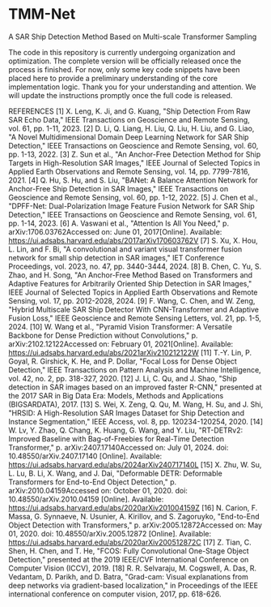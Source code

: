 # TMM-Net
A SAR Ship Detection Method Based on Multi-scale Transformer Sampling

The code in this repository is currently undergoing organization and optimization. The complete version will be officially released once the process is finished.
For now, only some key code snippets have been placed here to provide a preliminary understanding of the core implementation logic.
Thank you for your understanding and attention. We will update the instructions promptly once the full code is released.

REFERENCES
[1] X. Leng, K. Ji, and G. Kuang, "Ship Detection From Raw SAR Echo Data," IEEE Transactions on Geoscience and Remote Sensing, vol. 61, pp. 1-11, 2023.
[2] D. Li, Q. Liang, H. Liu, Q. Liu, H. Liu, and G. Liao, "A Novel Multidimensional Domain Deep Learning Network for SAR Ship Detection," IEEE Transactions on Geoscience and Remote Sensing, vol. 60, pp. 1-13, 2022.
[3] Z. Sun et al., "An Anchor-Free Detection Method for Ship Targets in High-Resolution SAR Images," IEEE Journal of Selected Topics in Applied Earth Observations and Remote Sensing, vol. 14, pp. 7799-7816, 2021.
[4] Q. Hu, S. Hu, and S. Liu, "BANet: A Balance Attention Network for Anchor-Free Ship Detection in SAR Images," IEEE Transactions on Geoscience and Remote Sensing, vol. 60, pp. 1-12, 2022.
[5] J. Chen et al., "DPFF-Net: Dual-Polarization Image Feature Fusion Network for SAR Ship Detection," IEEE Transactions on Geoscience and Remote Sensing, vol. 61, pp. 1-14, 2023.
[6] A. Vaswani et al., "Attention Is All You Need," p. arXiv:1706.03762Accessed on: June 01, 2017[Online]. Available: https://ui.adsabs.harvard.edu/abs/2017arXiv170603762V
[7] S. Xu, X. Hou, L. Lin, and F. Bi, "A convolutional and variant visual transformer fusion network for small ship detection in SAR images," IET Conference Proceedings, vol. 2023, no. 47, pp. 3440-3444, 2024.
[8] B. Chen, C. Yu, S. Zhao, and H. Song, "An Anchor-Free Method Based on Transformers and Adaptive Features for Arbitrarily Oriented Ship Detection in SAR Images," IEEE Journal of Selected Topics in Applied Earth Observations and Remote Sensing, vol. 17, pp. 2012-2028, 2024.
[9] F. Wang, C. Chen, and W. Zeng, "Hybrid Multiscale SAR Ship Detector With CNN-Transformer and Adaptive Fusion Loss," IEEE Geoscience and Remote Sensing Letters, vol. 21, pp. 1-5, 2024.
[10] W. Wang et al., "Pyramid Vision Transformer: A Versatile Backbone for Dense Prediction without Convolutions," p. arXiv:2102.12122Accessed on: February 01, 2021[Online]. Available: https://ui.adsabs.harvard.edu/abs/2021arXiv210212122W
[11] T.-Y. Lin, P. Goyal, R. Girshick, K. He, and P. Dollar, "Focal Loss for Dense Object Detection," IEEE Transactions on Pattern Analysis and Machine Intelligence, vol. 42, no. 2, pp. 318-327, 2020.
[12] J. Li, C. Qu, and J. Shao, "Ship detection in SAR images based on an improved faster R-CNN," presented at the 2017 SAR in Big Data Era: Models, Methods and Applications (BIGSARDATA), 2017.
[13] S. Wei, X. Zeng, Q. Qu, M. Wang, H. Su, and J. Shi, "HRSID: A High-Resolution SAR Images Dataset for Ship Detection and Instance Segmentation," IEEE Access, vol. 8, pp. 120234-120254, 2020.
[14] W. Lv, Y. Zhao, Q. Chang, K. Huang, G. Wang, and Y. Liu, "RT-DETRv2: Improved Baseline with Bag-of-Freebies for Real-Time Detection Transformer," p. arXiv:2407.17140Accessed on: July 01, 2024. doi: 10.48550/arXiv.2407.17140 [Online]. Available: https://ui.adsabs.harvard.edu/abs/2024arXiv240717140L
[15] X. Zhu, W. Su, L. Lu, B. Li, X. Wang, and J. Dai, "Deformable DETR: Deformable Transformers for End-to-End Object Detection," p. arXiv:2010.04159Accessed on: October 01, 2020. doi: 10.48550/arXiv.2010.04159 [Online]. Available: https://ui.adsabs.harvard.edu/abs/2020arXiv201004159Z
[16] N. Carion, F. Massa, G. Synnaeve, N. Usunier, A. Kirillov, and S. Zagoruyko, "End-to-End Object Detection with Transformers," p. arXiv:2005.12872Accessed on: May 01, 2020. doi: 10.48550/arXiv.2005.12872 [Online]. Available: https://ui.adsabs.harvard.edu/abs/2020arXiv200512872C
[17] Z. Tian, C. Shen, H. Chen, and T. He, "FCOS: Fully Convolutional One-Stage Object Detection," presented at the 2019 IEEE/CVF International Conference on Computer Vision (ICCV), 2019.
[18] R. R. Selvaraju, M. Cogswell, A. Das, R. Vedantam, D. Parikh, and D. Batra, "Grad-cam: Visual explanations from deep networks via gradient-based localization," in Proceedings of the IEEE international conference on computer vision, 2017, pp. 618-626.
